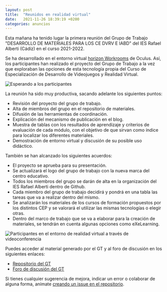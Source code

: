 ```yaml
---
layout: post
title:  "Reunidos en realidad virtual"
date:   2021-11-26 18:39:19 +0200
categories: anuncios
---
```

Esta mañana ha tenido lugar la primera reunión del Grupo de Trabajo "DESARROLLO DE MATERIALES PARA LOS CE DVRV E IABD" del IES Rafael Alberti (Cádiz) en el curso 2021-2022.

Se ha desarrollado en el entorno virtual [horizon Workrooms](https://www.oculus.com/workrooms/) de Oculus. Así, los participantes han realizado el proyecto del Grupo de Trabajo a la vez que exploraban las opciones de esta tecnología propia del Curso de Especialización de Desarrollo de Videojuegos y Realidad Virtual.

![Esperando a los participantes](assets/reunion1-esperando-participantes.jpeg)

La reunión ha sido muy productiva, sacando adelante los siguientes puntos:
- Revisión del proyecto del grupo de trabajo.
- Alta de miembros del grupo en el repositorio de materiales.
- Difusión de las herramientas de coordinación.
- Explicación del mecanismo de publicación en el blog.
- Muestra de tablas con los resultados de aprendizaje y criterios de evaluación de cada módulo, con el objetivo de que sirvan como índice para localizar los diferentes materiales.
- Demostración de entorno virtual y discusión de su posible uso didáctico.

También se han alcanzado los siguientes acuerdos:
- El proyecto se aprueba para su presentación.
- Se actualizará el logo del grupo de trabajo con la nueva marca del centro educativo.
- Todos los miembros del grupo se darán de alta en la organización del IES Rafael Alberti dentro de Github.
- Cada miembro del grupo de trabajo decidirá y pondrá en una tabla las tareas que va a realizar dentro del mismo.
- Se analizarán los materiales de los cursos de formación propuestos por los distintos CEP y se valorará el utilizar las mismas tecnologías o elegir otras.
- Dentro del marco de trabajo que se va a elaborar para la creación de materiales, se tendrán en cuenta algunas opciones como eXeLearning.

![Participantes en el entorno de realidad virtual a través de videoconferencia](assets/reunion1-videoconferencia.jpeg)

Puedes acceder al material generado por el GT y al foro de discusión en los siguientes enlaces:
- [Repositorio del GT](https://github.com/IES-Rafael-Alberti/GT-DVIA-21-22)
- [Foro de discusión del GT](https://github.com/IES-Rafael-Alberti/GT-DVIA-21-22/discussions)

Si tienes cualquier sugerencia de mejora, indicar un error o colaborar de alguna forma, anímate [creando un issue en el repositorio](https://github.com/IES-Rafael-Alberti/GT-DVIA-21-22/issues/new).